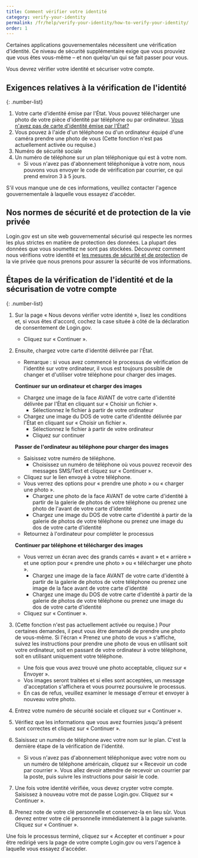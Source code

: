 ```yaml
---
title: Comment vérifier votre identité
category: verify-your-identity
permalink: /fr/help/verify-your-identity/how-to-verify-your-identity/
order: 1
---
```


Certaines applications gouvernementales nécessitent une vérification d'identité. Ce niveau de sécurité supplémentaire exige que vous prouviez que vous êtes vous-même – et non quelqu'un qui se fait passer pour vous.

Vous devrez vérifier votre identité et sécuriser votre compte.

## Exigences relatives à la vérification de l'identité

{: .number-list}
1. Votre carte d'identité émise par l'État. Vous pouvez télécharger une photo de votre pièce d'identité par téléphone ou par ordinateur. [Vous n'avez pas de carte d'identité émise par l'État?](/fr/help/verify-your-identity/accepted-state-issued-identification/)
1. Vous pouvez à l'aide d'un téléphone ou d'un ordinateur équipé d'une caméra prendre une photo de vous (Cette fonction n'est pas actuellement activée ou requise.)
1. Numéro de sécurité sociale
1. Un numéro de téléphone sur un plan téléphonique qui est à votre nom.
    * Si vous n'avez pas d'abonnement téléphonique à votre nom, nous pouvons vous envoyer le code de vérification par courrier, ce qui prend environ 3 à 5 jours.

S'il vous manque une de ces informations, veuillez contacter l'agence gouvernementale à laquelle vous essayez d'accéder.

## Nos normes de sécurité et de protection de la vie privée
Login.gov est un site web gouvernemental sécurisé qui respecte les normes les plus strictes en matière de protection des données. La plupart des données que vous soumettez ne sont pas stockées. Découvrez comment nous vérifions votre identité et [les mesures de sécurité et de protection](/fr/policy/) de la vie privée que nous prenons pour assurer la sécurité de vos informations.

## Étapes de la vérification de l'identité et de la sécurisation de votre compte

{: .number-list}
1. Sur la page « Nous devons vérifier votre identité », lisez les conditions et, si vous êtes d'accord, cochez la case située à côté de la déclaration de consentement de Login.gov.
    * Cliquez sur « Continuer ».
1. Ensuite, chargez votre carte d'identité délivrée par l'État.
    * Remarque : si vous avez commencé le processus de vérification de l'identité sur votre ordinateur, il vous est toujours possible de changer et d'utiliser votre téléphone pour charger des images.

    **Continuer sur un ordinateur et charger des images**

    * Chargez une image de la face AVANT de votre carte d'identité délivrée par l'État en cliquant sur « Choisir un fichier ».
        * Sélectionnez le fichier à partir de votre ordinateur
    * Chargez une image du DOS de votre carte d'identité délivrée par l'État en cliquant sur « Choisir un fichier ».
        * Sélectionnez le fichier à partir de votre ordinateur
        * Cliquez sur continuer

    **Passer de l'ordinateur au téléphone pour charger des images**

    * Saisissez votre numéro de téléphone.
        * Choisissez un numéro de téléphone où vous pouvez recevoir des messages SMS/Text et cliquez sur « Continuer ».
    * Cliquez sur le lien envoyé à votre téléphone.
    * Vous verrez des options pour « prendre une photo » ou « charger une photo ».
        * Chargez une photo de la face AVANT de votre carte d'identité à partir de la galerie de photos de votre téléphone ou prenez une photo de l'avant de votre carte d'identité
        * Chargez une image du DOS de votre carte d'identité à partir de la galerie de photos de votre téléphone ou prenez une image du dos de votre carte d'identité
    * Retournez à l'ordinateur pour compléter le processus

    **Continuer par téléphone et télécharger des images**

    * Vous verrez un écran avec des grands carrés « avant » et « arrière » et une option pour « prendre une photo » ou « télécharger une photo ».
        * Chargez une image de la face AVANT de votre carte d'identité à partir de la galerie de photos de votre téléphone ou prenez une image de la face avant de votre carte d'identité
        * Chargez une image du DOS de votre carte d'identité à partir de la galerie de photos de votre téléphone ou prenez une image du dos de votre carte d'identité
    * Cliquez sur « Continuer ».
1. (Cette fonction n'est pas actuellement activée ou requise.) Pour certaines demandes, il peut vous être demandé de prendre une photo de vous-même. Si l'écran « Prenez une photo de vous » s'affiche, suivez les instructions pour prendre une photo de vous en utilisant soit votre ordinateur, soit en passant de votre ordinateur à votre téléphone, soit en utilisant uniquement votre téléphone.
    * Une fois que vous avez trouvé une photo acceptable, cliquez sur « Envoyer ».
    * Vos images seront traitées et si elles sont acceptées, un message d'acceptation s'affichera et vous pourrez poursuivre le processus.
    * En cas de refus, veuillez examiner le message d'erreur et envoyer à nouveau votre photo.
1. Entrez votre numéro de sécurité sociale et cliquez sur « Continuer ».
1. Vérifiez que les informations que vous avez fournies jusqu'à présent sont correctes et cliquez sur « Continuer ».
1. Saisissez un numéro de téléphone avec votre nom sur le plan. C'est la dernière étape de la vérification de l'identité.
    * Si vous n'avez pas d'abonnement téléphonique avec votre nom ou un numéro de téléphone américain, cliquez sur « Recevoir un code par courrier ». Vous allez devoir attendre de recevoir un courrier par la poste, puis suivre les instructions pour saisir le code.
1. Une fois votre identité vérifiée, vous devez crypter votre compte. Saisissez à nouveau votre mot de passe Login.gov. Cliquez sur « Continuer ».
1. Prenez note de votre clé personnelle et conservez-la en lieu sûr. Vous devrez entrer votre clé personnelle immédiatement à la page suivante. Cliquez sur « Continuer ».

Une fois le processus terminé, cliquez sur « Accepter et continuer » pour être redirigé vers la page de votre compte Login.gov ou vers l'agence à laquelle vous essayez d'accéder.
